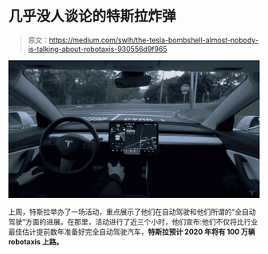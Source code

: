 # 几乎没人谈论的特斯拉炸弹

> 原文：<https://medium.com/swlh/the-tesla-bombshell-almost-nobody-is-talking-about-robotaxis-930556d9f965>

![](img/a7fde2bcd8aeeeb51ae3a73a769b50b7.png)

上周，特斯拉举办了一场活动，重点展示了他们在自动驾驶和他们所谓的“全自动驾驶”方面的进展。在那里，活动进行了近三个小时，他们宣布:他们不仅将比行业最佳估计提前数年准备好完全自动驾驶汽车，**特斯拉预计 2020 年将有 100 万辆 robotaxis 上路。**